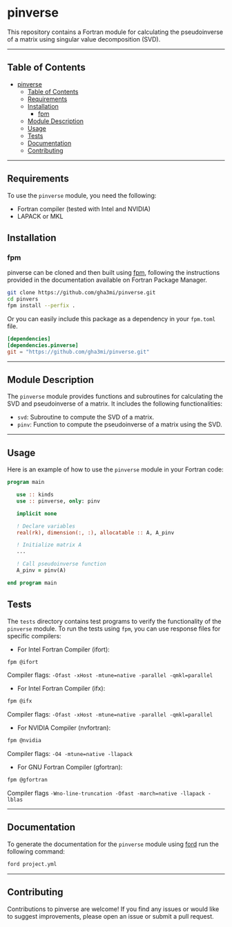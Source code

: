 # pinverse
This repository contains a Fortran module for calculating the pseudoinverse of a matrix using singular value decomposition (SVD).

-----


## Table of Contents

- [pinverse](#pinverse)
  - [Table of Contents](#table-of-contents)
  - [Requirements](#requirements)
  - [Installation](#installation)
    - [fpm](#fpm)
  - [Module Description](#module-description)
  - [Usage](#usage)
  - [Tests](#tests)
  - [Documentation](#documentation)
  - [Contributing](#contributing)
-----
## Requirements
To use the `pinverse` module, you need the following:

- Fortran compiler (tested with Intel and NVIDIA)
- LAPACK or MKL

## Installation

### fpm
pinverse can be cloned and then built using [fpm](https://github.com/fortran-lang/fpm), following the instructions provided in the documentation available on Fortran Package Manager.

```bash
git clone https://github.com/gha3mi/pinverse.git
cd pinvers
fpm install --perfix .
```

Or you can easily include this package as a dependency in your `fpm.toml` file.

```toml
[dependencies]
[dependencies.pinverse]
git = "https://github.com/gha3mi/pinverse.git"
```

-----
## Module Description

The `pinverse` module provides functions and subroutines for calculating the SVD and pseudoinverse of a matrix. It includes the following functionalities:

- `svd`: Subroutine to compute the SVD of a matrix.
- `pinv`: Function to compute the pseudoinverse of a matrix using the SVD.
-----

## Usage
Here is an example of how to use the `pinverse` module in your Fortran code:
```fortran
program main

   use :: kinds
   use :: pinverse, only: pinv

   implicit none

   ! Declare variables
   real(rk), dimension(:, :), allocatable :: A, A_pinv

   ! Initialize matrix A
   ...

   ! Call pseudoinverse function
   A_pinv = pinv(A)

end program main
```
## Tests

The `tests` directory contains test programs to verify the functionality of the `pinverse` module. To run the tests using `fpm`, you can use response files for specific compilers:

- For Intel Fortran Compiler (ifort):
```bash
fpm @ifort
```
Compiler flags: ```-Ofast -xHost -mtune=native -parallel -qmkl=parallel```

- For Intel Fortran Compiler (ifx):
```bash
fpm @ifx
```
Compiler flags: ```-Ofast -xHost -mtune=native -parallel -qmkl=parallel```

- For NVIDIA Compiler (nvfortran):
```bash
fpm @nvidia
```
Compiler flags: ```-O4 -mtune=native -llapack```

- For GNU Fortran Compiler (gfortran):
```bash
fpm @gfortran
```
Compiler flags ```-Wno-line-truncation -Ofast -march=native -llapack -lblas```

-----

## Documentation
To generate the documentation for the `pinverse` module using [ford](https://github.com/Fortran-FOSS-Programmers/ford) run the following command:
```bash
ford project.yml
```

-----

## Contributing

Contributions to pinverse are welcome! If you find any issues or would like to suggest improvements, please open an issue or submit a pull request.